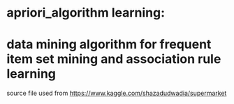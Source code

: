 # apriori_algorithm learning:
# data mining algorithm for frequent item set mining and association rule learning


source file used from https://www.kaggle.com/shazadudwadia/supermarket
